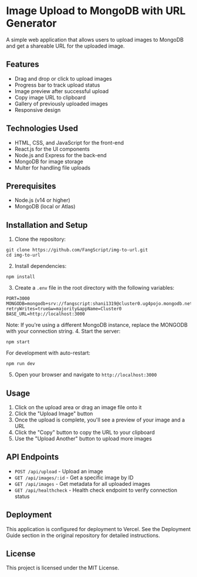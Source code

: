 # Image Upload to MongoDB with URL Generator

A simple web application that allows users to upload images to MongoDB and get a shareable URL for the uploaded image.

## Features

* Drag and drop or click to upload images
* Progress bar to track upload status
* Image preview after successful upload
* Copy image URL to clipboard
* Gallery of previously uploaded images
* Responsive design

## Technologies Used

* HTML, CSS, and JavaScript for the front-end
* React.js for the UI components
* Node.js and Express for the back-end
* MongoDB for image storage
* Multer for handling file uploads

## Prerequisites

* Node.js (v14 or higher)
* MongoDB (local or Atlas)

## Installation and Setup

1. Clone the repository:  
```  
git clone https://github.com/FangScript/img-to-url.git  
cd img-to-url  
```
2. Install dependencies:  
```  
npm install  
```
3. Create a `.env` file in the root directory with the following variables:  
```  
PORT=3000  
MONGODB=mongodb+srv://fangscript:shani1319@cluster0.ug4pojo.mongodb.net/?retryWrites=true&w=majority&appName=Cluster0  
BASE_URL=http://localhost:3000  
```  
Note: If you're using a different MongoDB instance, replace the MONGODB with your connection string.
4. Start the server:  
```  
npm start  
```  
For development with auto-restart:  
```  
npm run dev  
```
5. Open your browser and navigate to `http://localhost:3000`

## Usage

1. Click on the upload area or drag an image file onto it
2. Click the "Upload Image" button
3. Once the upload is complete, you'll see a preview of your image and a URL
4. Click the "Copy" button to copy the URL to your clipboard
5. Use the "Upload Another" button to upload more images

## API Endpoints

* `POST /api/upload` - Upload an image
* `GET /api/images/:id` - Get a specific image by ID
* `GET /api/images` - Get metadata for all uploaded images
* `GET /api/healthcheck` - Health check endpoint to verify connection status

## Deployment

This application is configured for deployment to Vercel. See the Deployment Guide section in the original repository for detailed instructions.

## License

This project is licensed under the MIT License. 